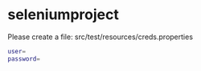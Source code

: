 # seleniumproject

Please create a file: src/test/resources/creds.properties
```bash
user=
password=
```